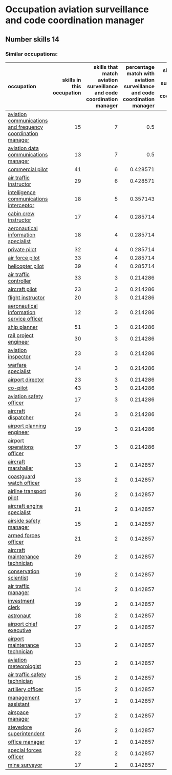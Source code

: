 # Occupation aviation surveillance and code coordination manager
## Number skills 14
### Similar occupations:
| occupation                                                                                                                  |   skills in this occupation |   skills that match aviation surveillance and code coordination manager |   percentage match with aviation surveillance and code coordination manager |   skills not in aviation surveillance and code coordination manager |
|:----------------------------------------------------------------------------------------------------------------------------|----------------------------:|------------------------------------------------------------------------:|----------------------------------------------------------------------------:|--------------------------------------------------------------------:|
| [aviation communications and frequency coordination manager](aviation_communications_and_frequency_coordination_manager.md) |                          15 |                                                                       7 |                                                                    0.5      |                                                                   8 |
| [aviation data communications manager](aviation_data_communications_manager.md)                                             |                          13 |                                                                       7 |                                                                    0.5      |                                                                   6 |
| [commercial pilot](commercial_pilot.md)                                                                                     |                          41 |                                                                       6 |                                                                    0.428571 |                                                                  35 |
| [air traffic instructor](air_traffic_instructor.md)                                                                         |                          29 |                                                                       6 |                                                                    0.428571 |                                                                  23 |
| [intelligence communications interceptor](intelligence_communications_interceptor.md)                                       |                          18 |                                                                       5 |                                                                    0.357143 |                                                                  13 |
| [cabin crew instructor](cabin_crew_instructor.md)                                                                           |                          17 |                                                                       4 |                                                                    0.285714 |                                                                  13 |
| [aeronautical information specialist](aeronautical_information_specialist.md)                                               |                          18 |                                                                       4 |                                                                    0.285714 |                                                                  14 |
| [private pilot](private_pilot.md)                                                                                           |                          32 |                                                                       4 |                                                                    0.285714 |                                                                  28 |
| [air force pilot](air_force_pilot.md)                                                                                       |                          33 |                                                                       4 |                                                                    0.285714 |                                                                  29 |
| [helicopter pilot](helicopter_pilot.md)                                                                                     |                          39 |                                                                       4 |                                                                    0.285714 |                                                                  35 |
| [air traffic controller](air_traffic_controller.md)                                                                         |                          33 |                                                                       3 |                                                                    0.214286 |                                                                  30 |
| [aircraft pilot](aircraft_pilot.md)                                                                                         |                          23 |                                                                       3 |                                                                    0.214286 |                                                                  20 |
| [flight instructor](flight_instructor.md)                                                                                   |                          20 |                                                                       3 |                                                                    0.214286 |                                                                  17 |
| [aeronautical information service officer](aeronautical_information_service_officer.md)                                     |                          12 |                                                                       3 |                                                                    0.214286 |                                                                   9 |
| [ship planner](ship_planner.md)                                                                                             |                          51 |                                                                       3 |                                                                    0.214286 |                                                                  48 |
| [rail project engineer](rail_project_engineer.md)                                                                           |                          30 |                                                                       3 |                                                                    0.214286 |                                                                  27 |
| [aviation inspector](aviation_inspector.md)                                                                                 |                          23 |                                                                       3 |                                                                    0.214286 |                                                                  20 |
| [warfare specialist](warfare_specialist.md)                                                                                 |                          14 |                                                                       3 |                                                                    0.214286 |                                                                  11 |
| [airport director](airport_director.md)                                                                                     |                          23 |                                                                       3 |                                                                    0.214286 |                                                                  20 |
| [co-pilot](co-pilot.md)                                                                                                     |                          43 |                                                                       3 |                                                                    0.214286 |                                                                  40 |
| [aviation safety officer](aviation_safety_officer.md)                                                                       |                          17 |                                                                       3 |                                                                    0.214286 |                                                                  14 |
| [aircraft dispatcher](aircraft_dispatcher.md)                                                                               |                          24 |                                                                       3 |                                                                    0.214286 |                                                                  21 |
| [airport planning engineer](airport_planning_engineer.md)                                                                   |                          19 |                                                                       3 |                                                                    0.214286 |                                                                  16 |
| [airport operations officer](airport_operations_officer.md)                                                                 |                          37 |                                                                       3 |                                                                    0.214286 |                                                                  34 |
| [aircraft marshaller](aircraft_marshaller.md)                                                                               |                          13 |                                                                       2 |                                                                    0.142857 |                                                                  11 |
| [coastguard watch officer](coastguard_watch_officer.md)                                                                     |                          13 |                                                                       2 |                                                                    0.142857 |                                                                  11 |
| [airline transport pilot](airline_transport_pilot.md)                                                                       |                          36 |                                                                       2 |                                                                    0.142857 |                                                                  34 |
| [aircraft engine specialist](aircraft_engine_specialist.md)                                                                 |                          21 |                                                                       2 |                                                                    0.142857 |                                                                  19 |
| [airside safety manager](airside_safety_manager.md)                                                                         |                          15 |                                                                       2 |                                                                    0.142857 |                                                                  13 |
| [armed forces officer](armed_forces_officer.md)                                                                             |                          21 |                                                                       2 |                                                                    0.142857 |                                                                  19 |
| [aircraft maintenance technician](aircraft_maintenance_technician.md)                                                       |                          29 |                                                                       2 |                                                                    0.142857 |                                                                  27 |
| [conservation scientist](conservation_scientist.md)                                                                         |                          19 |                                                                       2 |                                                                    0.142857 |                                                                  17 |
| [air traffic manager](air_traffic_manager.md)                                                                               |                          14 |                                                                       2 |                                                                    0.142857 |                                                                  12 |
| [investment clerk](investment_clerk.md)                                                                                     |                          19 |                                                                       2 |                                                                    0.142857 |                                                                  17 |
| [astronaut](astronaut.md)                                                                                                   |                          18 |                                                                       2 |                                                                    0.142857 |                                                                  16 |
| [airport chief executive](airport_chief_executive.md)                                                                       |                          27 |                                                                       2 |                                                                    0.142857 |                                                                  25 |
| [airport maintenance technician](airport_maintenance_technician.md)                                                         |                          13 |                                                                       2 |                                                                    0.142857 |                                                                  11 |
| [aviation meteorologist](aviation_meteorologist.md)                                                                         |                          23 |                                                                       2 |                                                                    0.142857 |                                                                  21 |
| [air traffic safety technician](air_traffic_safety_technician.md)                                                           |                          15 |                                                                       2 |                                                                    0.142857 |                                                                  13 |
| [artillery officer](artillery_officer.md)                                                                                   |                          15 |                                                                       2 |                                                                    0.142857 |                                                                  13 |
| [management assistant](management_assistant.md)                                                                             |                          17 |                                                                       2 |                                                                    0.142857 |                                                                  15 |
| [airspace manager](airspace_manager.md)                                                                                     |                          17 |                                                                       2 |                                                                    0.142857 |                                                                  15 |
| [stevedore superintendent](stevedore_superintendent.md)                                                                     |                          26 |                                                                       2 |                                                                    0.142857 |                                                                  24 |
| [office manager](office_manager.md)                                                                                         |                          17 |                                                                       2 |                                                                    0.142857 |                                                                  15 |
| [special forces officer](special_forces_officer.md)                                                                         |                          22 |                                                                       2 |                                                                    0.142857 |                                                                  20 |
| [mine surveyor](mine_surveyor.md)                                                                                           |                          17 |                                                                       2 |                                                                    0.142857 |                                                                  15 |
